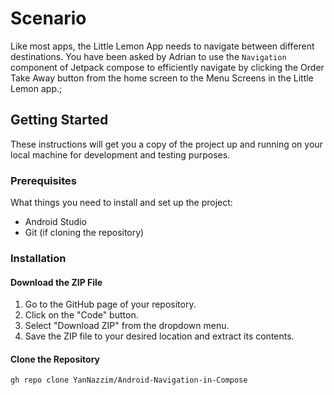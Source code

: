 # Scenario
Like most apps, the Little Lemon App needs to navigate between different destinations. You have been asked by Adrian to use the `Navigation` component of Jetpack compose to efficiently navigate by clicking the Order Take Away button from the home screen to the Menu Screens in the Little Lemon app.;

## Getting Started

These instructions will get you a copy of the project up and running on your local machine for development and testing purposes.

### Prerequisites

What things you need to install and set up the project:

- Android Studio
- Git (if cloning the repository)

### Installation

#### Download the ZIP File
1. Go to the GitHub page of your repository.
2. Click on the "Code" button.
3. Select "Download ZIP" from the dropdown menu.
4. Save the ZIP file to your desired location and extract its contents.

#### Clone the Repository

```bash
gh repo clone YanNazzim/Android-Navigation-in-Compose

